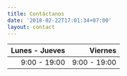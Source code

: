 ```yaml
---
title: Contáctanos
date: '2018-02-22T17:01:34+07:00'
layout: contact
---
```


| Lunes - Jueves |    Viernes   |
|--------------:|------------:|
|9:00 - 19:00   |9:00 - 19:00 |

